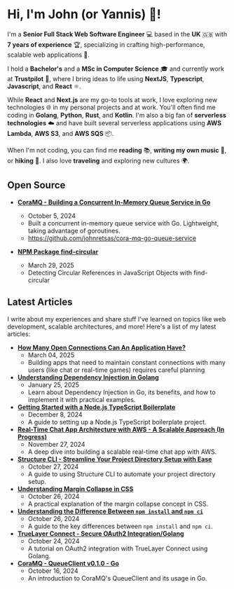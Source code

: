 # Hi, I'm John (or Yannis) 👋!

I'm a **Senior Full Stack Web Software Engineer** 💻 based in the **UK** 🇬🇧 with **7 years of experience** 🏆, specializing in crafting high-performance, scalable web applications 🚀.

I hold a **Bachelor's** and a **MSc in Computer Science** 🎓 and currently work at **Trustpilot** 🌟, where I bring ideas to life using **NextJS**, **Typescript**, **Javascript**, and **React** ⚛️.

While **React** and **Next.js** are my go-to tools at work, I love exploring new technologies 🌐 in my personal projects and at work. You'll often find me coding in **Golang**, **Python**, **Rust**, and **Kotlin**. I'm also a big fan of **serverless technologies** ☁️ and have built several serverless applications using **AWS Lambda**, **AWS S3**, and **AWS SQS** 📦.

When I'm not coding, you can find me **reading** 📚, **writing my own music** 🎸, or **hiking** 🥾. I also love **traveling** and exploring new cultures 🌍.

## Open Source
- **[CoraMQ - Building a Concurrent In-Memory Queue Service in Go](https://johnretsas.github.io/blog/cora-queue-service)**
  - October 5, 2024
  - Built a concurrent in-memory queue service with Go. Lightweight, taking advantage of goroutines.
  - https://github.com/johnretsas/cora-mq-go-queue-service

- **[NPM Package find-circular](https://johnretsas.github.io/blog/npm-find-circular/)**
  - March 29, 2025
  - Detecting Circular References in JavaScript Objects with find-circular
    
## Latest Articles

I write about my experiences and share stuff I've learned on topics like web development, scalable architectures, and more! Here's a list of my latest articles:

- **[How Many Open Connections Can An Application Have?](https://johnretsas.github.io/blog/how-many-open-connections/)**
  - March 04, 2025
  - Building apps that need to maintain constant connections with many users (like chat or real-time games) requires careful planning
- **[Understanding Dependency Injection in Golang ](https://johnretsas.github.io/blog/dependency-injection-go)**
  - January 25, 2025
  - Learn about Dependency Injection in Go, its benefits, and how to implement it with practical examples.
- **[Getting Started with a Node.js TypeScript Boilerplate](https://johnretsas.github.io/blog/node-ts-boilerplate)**
  - December 8, 2024
  - A guide to setting up a Node.js TypeScript boilerplate project.
- **[Real-Time Chat App Architecture with AWS - A Scalable Approach (In Progress)](https://johnretsas.github.io/blog/real-time-chat-app-architecture)**
  - November 27, 2024
  - A deep dive into building a scalable real-time chat app with AWS.
- **[Structure CLI - Streamline Your Project Directory Setup with Ease](https://johnretsas.github.io/blog/structure-cli)**
  - October 27, 2024
  - A guide to using Structure CLI to automate your project directory setup.
- **[Understanding Margin Collapse in CSS](https://johnretsas.github.io/blog/margin-collapse)**
  - October 26, 2024
  - A practical explanation of the margin collapse concept in CSS.
- **[Understanding the Difference Between `npm install` and `npm ci`](https://johnretsas.github.io/blog/npm-ci-i)**
  - October 26, 2024
  - A guide to the key differences between `npm install` and `npm ci`.
- **[TrueLayer Connect - Secure OAuth2 Integration/Golang](https://johnretsas.github.io/blog/truelayer-connect)**
  - October 24, 2024
  - A tutorial on OAuth2 integration with TrueLayer Connect using Golang.
- **[CoraMQ - QueueClient v0.1.0 - Go](https://johnretsas.github.io/blog/cora-queue-sdk-ts)**
  - October 16, 2024
  - An introduction to CoraMQ's QueueClient and its usage in Go.
